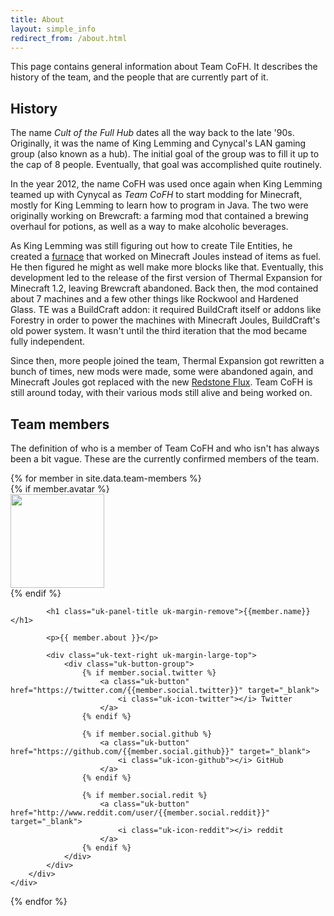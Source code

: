 ```yaml
---
title: About
layout: simple_info
redirect_from: /about.html
---
```


This page contains general information about Team CoFH. It describes the history
of the team, and the people that are currently part of it.


History
-------

The name <dfn>Cult of the Full Hub</dfn> dates all the way back to the late
'90s. Originally, it was the name of King Lemming and Cynycal's LAN gaming group
(also known as a hub). The initial goal of the group was to fill it up to the
cap of 8 people. Eventually, that goal was accomplished quite routinely.

In the year 2012, the name CoFH was used once again when King Lemming teamed up
with Cynycal as <dfn>Team CoFH</dfn> to start modding for Minecraft, mostly for
King Lemming to learn how to program in Java. The two were originally working on
Brewcraft: a farming mod that contained a brewing overhaul for potions, as well
as a way to make alcoholic beverages.

As King Lemming was still figuring out how to create Tile Entities, he created a
[furnace](/docs/thermal-expansion/machines/redstone-furnace/) that worked on
Minecraft Joules instead of items as fuel. He then figured he might as well make
more blocks like that. Eventually, this development led to the release of the
first version of Thermal Expansion for Minecraft 1.2, leaving Brewcraft
abandoned. Back then, the mod contained about 7 machines and a few other things
like Rockwool and Hardened Glass. TE was a BuildCraft addon: it required
BuildCraft itself or addons like Forestry in order to power the machines with
Minecraft Joules, BuildCraft's old power system. It wasn't until the third
iteration that the mod became fully independent.

Since then, more people joined the team, Thermal Expansion got rewritten a bunch
of times, new mods were made, some were abandoned again, and Minecraft Joules
got replaced with the new [Redstone Flux](/docs/redstone-flux/). Team CoFH is
still around today, with their various mods still alive and being worked on.


Team members
------------

The definition of who is a member of Team CoFH and who isn't has always been a
bit vague. These are the currently confirmed members of the team.

<div markdown="0">
{% for member in site.data.team-members %}
    <div class="uk-panel uk-panel-box uk-margin-bottom">
        <div class="uk-clearfix">
            {% if member.avatar %}
                <div class="uk-float-left uk-margin-right">
                    <img src="/assets/images/avatars/{{member.avatar}}" class="uk-border-rounded" width="150" />
                </div>
            {% endif %}

            <h1 class="uk-panel-title uk-margin-remove">{{member.name}}</h1>

            <p>{{ member.about }}</p>

            <div class="uk-text-right uk-margin-large-top">
                <div class="uk-button-group">
                    {% if member.social.twitter %}
                        <a class="uk-button" href="https://twitter.com/{{member.social.twitter}}" target="_blank">
                            <i class="uk-icon-twitter"></i> Twitter
                        </a>
                    {% endif %}

                    {% if member.social.github %}
                        <a class="uk-button" href="https://github.com/{{member.social.github}}" target="_blank">
                            <i class="uk-icon-github"></i> GitHub
                        </a>
                    {% endif %}

                    {% if member.social.redit %}
                        <a class="uk-button" href="http://www.reddit.com/user/{{member.social.reddit}}" target="_blank">
                            <i class="uk-icon-reddit"></i> reddit
                        </a>
                    {% endif %}
                </div>
            </div>
        </div>
    </div>
{% endfor %}
</div>
